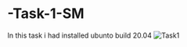 # -Task-1-SM
In this task i had installed ubunto build 20.04
![Task1](https://user-images.githubusercontent.com/107870250/184152015-4900ec14-61f9-484e-b779-4d70f6f91c0b.PNG)
